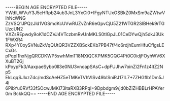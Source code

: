-----BEGIN AGE ENCRYPTED FILE-----
YWdlLWVuY3J5cHRpb24ub3JnL3YxCi0+IFgyNTUxOSBkZ0MxSm9aZWtwVlhNcWNG
ZzVSQ1JPQzJld1VGSmdKcUVwRUZvZnR6eGpvCjU5Z21WTGR2SlBHek9rTGUzcUN2
VXZsREpwdy9oK1dCZVJ4VTczbmRvUnMKLS0tIGpJL01CeDYwQjh5dkJ3Uk1FWXR4
RXp4Y0oySVNuZkVqQUtQR3VZZXBSckEKb7PB47f/4c6rdjhEumHfuCflgsLECxGs
pPqpI1hxNjgQRCDKWP5swhMmT18NXiQCKPMK5GQC4Pt0C0idjFOyhWV6XXuBT2Gj
kPoypFk3/AaxpaeSybo0ll3e0NU3vnoapSAsC+dpFUJhw7oinZi2Fn1z4ltZ2Np5
EkLqqSJlxzZdc/mdSoAeHZ5eTMKeTVhVISv49bISniRJ17lL7+7ZHGflb1Dm5J4i
6PibYu0RVf33fSOcwJMKI73ltaRXB3RPqI+9Dpbdgm9/jd0bZiZHBBLrHPAYer0m
BckkQQ==
-----END AGE ENCRYPTED FILE-----
